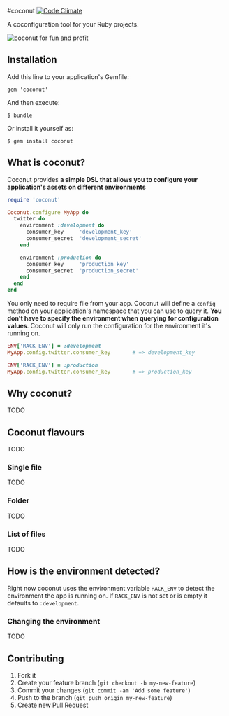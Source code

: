 #coconut [![Code Climate](https://codeclimate.com/badge.png)](https://codeclimate.com/github/jacegu/coconut)

A coconfiguration tool for your Ruby projects.

![coconut for fun and profit](https://dl.dropbox.com/u/1130242/coconut.jpg)

## Installation

Add this line to your application's Gemfile:

    gem 'coconut'

And then execute:

    $ bundle

Or install it yourself as:

    $ gem install coconut


## What is coconut?
Coconut provides **a simple DSL that allows you to configure your application's
assets on different environments**

```ruby
require 'coconut'

Coconut.configure MyApp do
  twitter do
    environment :development do
      consumer_key     'development_key'
      consumer_secret  'development_secret'
    end

    environment :production do
      consumer_key     'production_key'
      consumer_secret  'production_secret'
    end
  end
end
```

You only need to require file from your app. Coconut will define a
`config` method on your application's namespace that you can use to query it.
**You don't have to specify the environment when querying for configuration
values**. Coconut will only run the configuration for the environment it's
running on.

```ruby
ENV['RACK_ENV'] = :development
MyApp.config.twitter.consumer_key       # => development_key

ENV['RACK_ENV'] = :production
MyApp.config.twitter.consumer_key       # => production_key
```

## Why coconut?
TODO


## Coconut flavours
TODO
### Single file
TODO

### Folder
TODO

### List of files
TODO


## How is the environment detected?
Right now coconut uses the environment variable `RACK_ENV` to detect the
environment the app is running on. If `RACK_ENV` is not set or is empty it
defaults to `:development`.

### Changing the environment
TODO

## Contributing
1. Fork it
2. Create your feature branch (`git checkout -b my-new-feature`)
3. Commit your changes (`git commit -am 'Add some feature'`)
4. Push to the branch (`git push origin my-new-feature`)
5. Create new Pull Request
